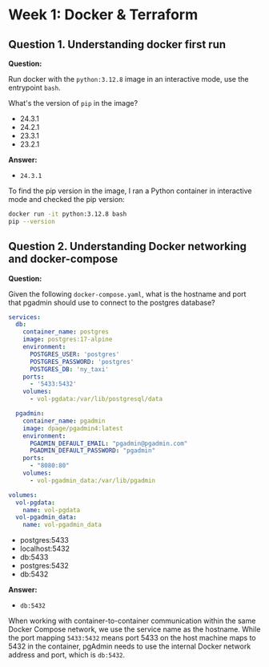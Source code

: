 
# Week 1: Docker & Terraform

## Question 1. Understanding docker first run

**Question:**

Run docker with the `python:3.12.8` image in an interactive mode, use the entrypoint `bash`.

What's the version of `pip` in the image?

- 24.3.1
- 24.2.1
- 23.3.1
- 23.2.1

**Answer:**
- `24.3.1`

To find the pip version in the image, I ran a Python container in interactive mode and checked the pip version:
```bash
docker run -it python:3.12.8 bash
pip --version
```


## Question 2. Understanding Docker networking and docker-compose

**Question:**

Given the following `docker-compose.yaml`, what is the hostname and port that pgadmin should use to connect to the postgres database?

```yaml
services:
  db:
    container_name: postgres
    image: postgres:17-alpine
    environment:
      POSTGRES_USER: 'postgres'
      POSTGRES_PASSWORD: 'postgres'
      POSTGRES_DB: 'ny_taxi'
    ports:
      - '5433:5432'
    volumes:
      - vol-pgdata:/var/lib/postgresql/data

  pgadmin:
    container_name: pgadmin
    image: dpage/pgadmin4:latest
    environment:
      PGADMIN_DEFAULT_EMAIL: "pgadmin@pgadmin.com"
      PGADMIN_DEFAULT_PASSWORD: "pgadmin"
    ports:
      - "8080:80"
    volumes:
      - vol-pgadmin_data:/var/lib/pgadmin  

volumes:
  vol-pgdata:
    name: vol-pgdata
  vol-pgadmin_data:
    name: vol-pgadmin_data
```

- postgres:5433
- localhost:5432
- db:5433
- postgres:5432
- db:5432

**Answer:**

- `db:5432`

When working with container-to-container communication within the same Docker Compose network, we use the service name as the hostname. While the port mapping `5433:5432` means port 5433 on the host machine maps to 5432 in the container, pgAdmin needs to use the internal Docker network address and port, which is `db:5432`.